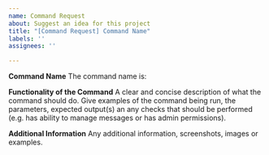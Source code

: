 ```yaml
---
name: Command Request
about: Suggest an idea for this project
title: "[Command Request] Command Name"
labels: ''
assignees: ''

---
```


**Command Name**
The command name is: 

**Functionality of the Command**
A clear and concise description of what the command should do. Give examples of the command being run, the parameters, expected output(s) an any checks that should be performed (e.g. has ability to manage messages or has admin permissions).

**Additional Information**
Any additional information, screenshots, images or examples.
